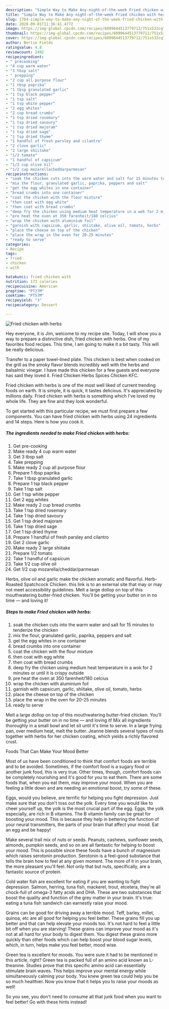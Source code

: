 ```yaml
---
description: "Simple Way to Make Any-night-of-the-week Fried chicken with herbs"
title: "Simple Way to Make Any-night-of-the-week Fried chicken with herbs"
slug: 1704-simple-way-to-make-any-night-of-the-week-fried-chicken-with-herbs
date: 2020-09-01T11:36:41.477Z
image: https://img-global.cpcdn.com/recipes/6099644513779712/751x532cq70/fried-chicken-with-herbs-recipe-main-photo.jpg
thumbnail: https://img-global.cpcdn.com/recipes/6099644513779712/751x532cq70/fried-chicken-with-herbs-recipe-main-photo.jpg
cover: https://img-global.cpcdn.com/recipes/6099644513779712/751x532cq70/fried-chicken-with-herbs-recipe-main-photo.jpg
author: Bertie Fields
ratingvalue: 4.8
reviewcount: 2492
recipeingredient:
- " precooking"
- "4 cup warm water"
- "3 tbsp salt"
- " prepping"
- "2 cup all purpose flour"
- "1 tbsp paprika"
- "1 tbsp granulated garlic"
- "1 tsp black pepper"
- "1 tsp salt"
- "1 tsp white pepper"
- "2 egg whites"
- "2 cup bread crumbs"
- "1 tsp dried rosemary"
- "1 tsp dried savoury"
- "1 tsp dried majoram"
- "1 tsp dried sage"
- "1 tsp dried thyme"
- "1 handful of fresh parsley and cilantro"
- "2 clove garlic"
- "2 large shiitake"
- "1/2 tomato"
- "1 handful of capsicum"
- "1/2 cup olive oil"
- "1/2 cup mozarellacheddarparmesan"
recipeinstructions:
- "soak the chicken cuts into the warm water and salt for 15 minutes to tenderize the chicken"
- "mix the flour, granulated garlic, paprika, peppers and salt"
- "get the egg whites in one container"
- "bread crumbs into one container"
- "coat the chicken with the flour mixture"
- "then coat with egg white"
- "then coat with bread crumbs"
- "deep fry the chicken using medium heat temperature in a wok for 2 minutes or until it is crispy outside"
- "pre heat the oven at 350 farenheit/180 celcius"
- "wrap the chicken with aluminium foil"
- "garnish with capsicum, garlic, shiitake, olive oil, tomato, herbs"
- "place the cheese on top of the chicken"
- "place the wrap in the oven for 20-25 minutes"
- "ready to serve"
categories:
- Recipe
tags:
- fried
- chicken
- with

katakunci: fried chicken with 
nutrition: 173 calories
recipecuisine: American
preptime: "PT27M"
cooktime: "PT57M"
recipeyield: "3"
recipecategory: Dessert

---
```



![Fried chicken with herbs](https://img-global.cpcdn.com/recipes/6099644513779712/751x532cq70/fried-chicken-with-herbs-recipe-main-photo.jpg)

Hey everyone, it is Jim, welcome to my recipe site. Today, I will show you a way to prepare a distinctive dish, fried chicken with herbs. One of my favorites food recipes. This time, I am going to make it a bit tasty. This will be really delicious.

Transfer to a paper towel-lined plate. This chicken is best when cooked on the grill as the smoky flavor blends incredibly well with the herbs and balsalmic vinegar. I have made this chicken for a few guests and everyone has said they loved it. Fried Chicken Herbs Spices Chicken KFC.

Fried chicken with herbs is one of the most well liked of current trending foods on earth. It is simple, it is quick, it tastes delicious. It's appreciated by millions daily. Fried chicken with herbs is something which I've loved my whole life. They are fine and they look wonderful.


To get started with this particular recipe, we must first prepare a few components. You can have fried chicken with herbs using 24 ingredients and 14 steps. Here is how you cook it.

<!--inarticleads1-->

##### The ingredients needed to make Fried chicken with herbs:

1. Get  pre-cooking
1. Make ready 4 cup warm water
1. Get 3 tbsp salt
1. Take  prepping
1. Make ready 2 cup all purpose flour
1. Prepare 1 tbsp paprika
1. Take 1 tbsp granulated garlic
1. Prepare 1 tsp black pepper
1. Take 1 tsp salt
1. Get 1 tsp white pepper
1. Get 2 egg whites
1. Make ready 2 cup bread crumbs
1. Take 1 tsp dried rosemary
1. Take 1 tsp dried savoury
1. Get 1 tsp dried majoram
1. Take 1 tsp dried sage
1. Get 1 tsp dried thyme
1. Prepare 1 handful of fresh parsley and cilantro
1. Get 2 clove garlic
1. Make ready 2 large shiitake
1. Prepare 1/2 tomato
1. Take 1 handful of capsicum
1. Take 1/2 cup olive oil
1. Get 1/2 cup mozarella/cheddar/parmesan


Herbs, olive oil and garlic make the chicken aromatic and flavorful. Herb-Roasted Spatchcock Chicken. this link is to an external site that may or may not meet accessibility guidelines. Melt a large dollop on top of this mouthwatering butter-fried chicken. You&#39;ll be getting your butter on in no time — and loving it! 

<!--inarticleads2-->

##### Steps to make Fried chicken with herbs:

1. soak the chicken cuts into the warm water and salt for 15 minutes to tenderize the chicken
1. mix the flour, granulated garlic, paprika, peppers and salt
1. get the egg whites in one container
1. bread crumbs into one container
1. coat the chicken with the flour mixture
1. then coat with egg white
1. then coat with bread crumbs
1. deep fry the chicken using medium heat temperature in a wok for 2 minutes or until it is crispy outside
1. pre heat the oven at 350 farenheit/180 celcius
1. wrap the chicken with aluminium foil
1. garnish with capsicum, garlic, shiitake, olive oil, tomato, herbs
1. place the cheese on top of the chicken
1. place the wrap in the oven for 20-25 minutes
1. ready to serve


Melt a large dollop on top of this mouthwatering butter-fried chicken. You&#39;ll be getting your butter on in no time — and loving it! Mix all ingredients thoroughly in a small bowl and let sit until it&#39;s time to serve. In a large frying pan, over medium heat, melt the butter. Jeanne blends several types of nuts together with herbs for her chicken coating, which yields a richly flavored crust. 

Foods That Can Make Your Mood Better


Most of us have been conditioned to think that comfort foods are terrible and to be avoided. Sometimes, if the comfort food is a sugary food or another junk food, this is very true. Other times, though, comfort foods can be completely nourishing and it's good for you to eat them. There are some foods that, when you eat them, may improve your mood. When you are feeling a little down and are needing an emotional boost, try some of these.

Eggs, would you believe, are terrific for helping you fight depression. Just make sure that you don't toss out the yolk. Every time you would like to cheer yourself up, the yolk is the most crucial part of the egg. Eggs, the yolk especially, are rich in B vitamins. The B vitamin family can be great for boosting your mood. This is because they help in bettering the function of your neural transmitters, the parts of your brain that affect your mood. Eat an egg and be happy!

Make several trail mix of nuts or seeds. Peanuts, cashews, sunflower seeds, almonds, pumpkin seeds, and so on are all fantastic for helping to boost your mood. This is possible since these foods have a bunch of magnesium which raises serotonin production. Serotonin is a feel-good substance that tells the brain how to feel at any given moment. The more of it in your brain, the more pleasant you'll feel. Not only that but nuts, specifically, are a fantastic source of protein.

Cold water fish are excellent for eating if you are wanting to fight depression. Salmon, herring, tuna fish, mackerel, trout, etcetera, they're all chock-full of omega-3 fatty acids and DHA. These are two substances that boost the quality and function of the grey matter in your brain. It's true: eating a tuna fish sandwich can earnestly raise your mood. 

Grains can be good for driving away a terrible mood. Teff, barley, millet, quinoa, etc are all good for helping you feel better. These grains fill you up better and that can help elevate your moods too. It's not hard to feel a little bit off when you are starving! These grains can improve your mood as it's not at all hard for your body to digest them. You digest these grains more quickly than other foods which can help boost your blood sugar levels, which, in turn, helps make you feel better, mood wise.

Green tea is excellent for moods. You were sure it had to be mentioned in this article, right? Green tea is packed full of an amino acid known as L-theanine. Studies prove that this specific amino acid can essentially stimulate brain waves. This helps improve your mental energy while simultaneously calming your body. You knew green tea could help you be so much healthier. Now you know that it helps you to raise your moods as well!

So you see, you don't need to consume all that junk food when you want to feel better! Go  with  these hints  instead!

